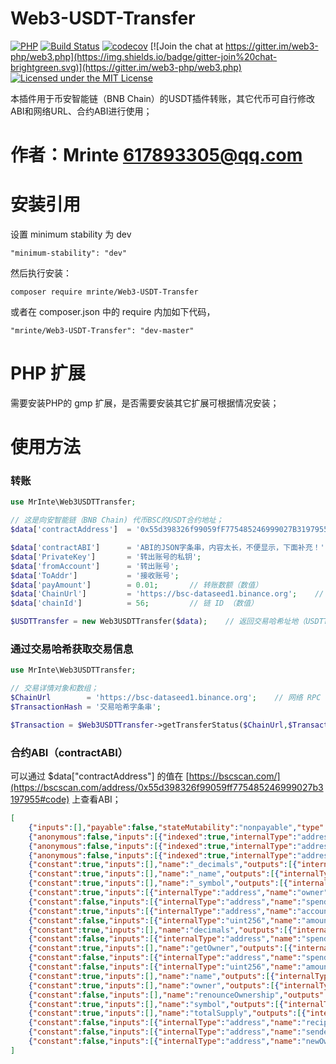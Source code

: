# Web3-USDT-Transfer
[![PHP](https://github.com/web3p/web3.php/actions/workflows/php.yml/badge.svg)](https://github.com/web3p/web3.php/actions/workflows/php.yml)
[![Build Status](https://travis-ci.org/web3p/web3.php.svg?branch=master)](https://travis-ci.org/web3p/web3.php)
[![codecov](https://codecov.io/gh/web3p/web3.php/branch/master/graph/badge.svg)](https://codecov.io/gh/web3p/web3.php)
[![Join the chat at https://gitter.im/web3-php/web3.php](https://img.shields.io/badge/gitter-join%20chat-brightgreen.svg)](https://gitter.im/web3-php/web3.php)
[![Licensed under the MIT License](https://img.shields.io/badge/License-MIT-blue.svg)](https://github.com/web3p/web3.php/blob/master/LICENSE)

本插件用于币安智能链（BNB Chain）的USDT插件转账，其它代币可自行修改ABI和网络URL、合约ABI进行使用；

# 作者：Mrinte <617893305@qq.com>

# 安装引用

设置 minimum stability 为 dev
```
"minimum-stability": "dev"
```

然后执行安装：
```
composer require mrinte/Web3-USDT-Transfer
```

或者在 composer.json 中的 require 内加如下代码，

```
"mrinte/Web3-USDT-Transfer": "dev-master"
```
# PHP 扩展

需要安装PHP的 gmp 扩展，是否需要安装其它扩展可根据情况安装；

# 使用方法

### 转账
```php
use MrInte\Web3USDTTransfer;

// 这是向安智能链（BNB Chain) 代币BSC的USDT合约地址；
$data['contractAddress']  = '0x55d398326f99059fF775485246999027B3197955';

$data['contractABI']      = 'ABI的JSON字条串，内容太长，不便显示，下面补充！';
$data['PrivateKey']       = '转出账号的私钥';
$data['fromAccount']      = '转出账号';
$data['ToAddr']           = '接收账号';
$data['payAmount']        = 0.01;       // 转账数额（数值）
$data['ChainUrl']         = 'https://bsc-dataseed1.binance.org';    // 网络 RPC URL
$data['chainId']          = 56;         // 链 ID （数值）

$USDTTransfer = new Web3USDTTransfer($data);    // 返回交易哈希址地（USDTTransfer）字符串
```

### 通过交易哈希获取交易信息
```php
use MrInte\Web3USDTTransfer;

// 交易详情对象和数组；
$ChainUrl        = 'https://bsc-dataseed1.binance.org';    // 网络 RPC URL
$TransactionHash = '交易哈希字条串';

$Transaction = $Web3USDTTransfer->getTransferStatus($ChainUrl,$TransactionHash);;    // 返回交易详情对象和数组
```

### 合约ABI（contractABI）
可以通过 $data["contractAddress"] 的值在 [https://bscscan.com/](https://bscscan.com/address/0x55d398326f99059ff775485246999027b3197955#code) 上查看ABI；

```json
[
    {"inputs":[],"payable":false,"stateMutability":"nonpayable","type":"constructor"},
    {"anonymous":false,"inputs":[{"indexed":true,"internalType":"address","name":"owner","type":"address"},{"indexed":true,"internalType":"address","name":"spender","type":"address"},{"indexed":false,"internalType":"uint256","name":"value","type":"uint256"}],"name":"Approval","type":"event"},
    {"anonymous":false,"inputs":[{"indexed":true,"internalType":"address","name":"previousOwner","type":"address"},{"indexed":true,"internalType":"address","name":"newOwner","type":"address"}],"name":"OwnershipTransferred","type":"event"},
    {"anonymous":false,"inputs":[{"indexed":true,"internalType":"address","name":"from","type":"address"},{"indexed":true,"internalType":"address","name":"to","type":"address"},{"indexed":false,"internalType":"uint256","name":"value","type":"uint256"}],"name":"Transfer","type":"event"},
    {"constant":true,"inputs":[],"name":"_decimals","outputs":[{"internalType":"uint8","name":"","type":"uint8"}],"payable":false,"stateMutability":"view","type":"function"},
    {"constant":true,"inputs":[],"name":"_name","outputs":[{"internalType":"string","name":"","type":"string"}],"payable":false,"stateMutability":"view","type":"function"},
    {"constant":true,"inputs":[],"name":"_symbol","outputs":[{"internalType":"string","name":"","type":"string"}],"payable":false,"stateMutability":"view","type":"function"},
    {"constant":true,"inputs":[{"internalType":"address","name":"owner","type":"address"},{"internalType":"address","name":"spender","type":"address"}],"name":"allowance","outputs":[{"internalType":"uint256","name":"","type":"uint256"}],"payable":false,"stateMutability":"view","type":"function"},
    {"constant":false,"inputs":[{"internalType":"address","name":"spender","type":"address"},{"internalType":"uint256","name":"amount","type":"uint256"}],"name":"approve","outputs":[{"internalType":"bool","name":"","type":"bool"}],"payable":false,"stateMutability":"nonpayable","type":"function"},
    {"constant":true,"inputs":[{"internalType":"address","name":"account","type":"address"}],"name":"balanceOf","outputs":[{"internalType":"uint256","name":"","type":"uint256"}],"payable":false,"stateMutability":"view","type":"function"},
    {"constant":false,"inputs":[{"internalType":"uint256","name":"amount","type":"uint256"}],"name":"burn","outputs":[{"internalType":"bool","name":"","type":"bool"}],"payable":false,"stateMutability":"nonpayable","type":"function"},
    {"constant":true,"inputs":[],"name":"decimals","outputs":[{"internalType":"uint8","name":"","type":"uint8"}],"payable":false,"stateMutability":"view","type":"function"},
    {"constant":false,"inputs":[{"internalType":"address","name":"spender","type":"address"},{"internalType":"uint256","name":"subtractedValue","type":"uint256"}],"name":"decreaseAllowance","outputs":[{"internalType":"bool","name":"","type":"bool"}],"payable":false,"stateMutability":"nonpayable","type":"function"},
    {"constant":true,"inputs":[],"name":"getOwner","outputs":[{"internalType":"address","name":"","type":"address"}],"payable":false,"stateMutability":"view","type":"function"},
    {"constant":false,"inputs":[{"internalType":"address","name":"spender","type":"address"},{"internalType":"uint256","name":"addedValue","type":"uint256"}],"name":"increaseAllowance","outputs":[{"internalType":"bool","name":"","type":"bool"}],"payable":false,"stateMutability":"nonpayable","type":"function"},
    {"constant":false,"inputs":[{"internalType":"uint256","name":"amount","type":"uint256"}],"name":"mint","outputs":[{"internalType":"bool","name":"","type":"bool"}],"payable":false,"stateMutability":"nonpayable","type":"function"},
    {"constant":true,"inputs":[],"name":"name","outputs":[{"internalType":"string","name":"","type":"string"}],"payable":false,"stateMutability":"view","type":"function"},
    {"constant":true,"inputs":[],"name":"owner","outputs":[{"internalType":"address","name":"","type":"address"}],"payable":false,"stateMutability":"view","type":"function"},
    {"constant":false,"inputs":[],"name":"renounceOwnership","outputs":[],"payable":false,"stateMutability":"nonpayable","type":"function"},
    {"constant":true,"inputs":[],"name":"symbol","outputs":[{"internalType":"string","name":"","type":"string"}],"payable":false,"stateMutability":"view","type":"function"},
    {"constant":true,"inputs":[],"name":"totalSupply","outputs":[{"internalType":"uint256","name":"","type":"uint256"}],"payable":false,"stateMutability":"view","type":"function"},
    {"constant":false,"inputs":[{"internalType":"address","name":"recipient","type":"address"},{"internalType":"uint256","name":"amount","type":"uint256"}],"name":"transfer","outputs":[{"internalType":"bool","name":"","type":"bool"}],"payable":false,"stateMutability":"nonpayable","type":"function"},
    {"constant":false,"inputs":[{"internalType":"address","name":"sender","type":"address"},{"internalType":"address","name":"recipient","type":"address"},{"internalType":"uint256","name":"amount","type":"uint256"}],"name":"transferFrom","outputs":[{"internalType":"bool","name":"","type":"bool"}],"payable":false,"stateMutability":"nonpayable","type":"function"},
    {"constant":false,"inputs":[{"internalType":"address","name":"newOwner","type":"address"}],"name":"transferOwnership","outputs":[],"payable":false,"stateMutability":"nonpayable","type":"function"}
]
```
